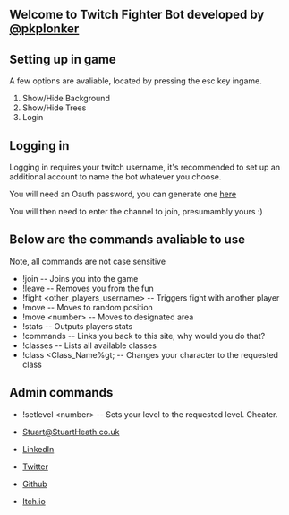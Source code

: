 ## Welcome to Twitch Fighter Bot developed by [@pkplonker](https://github.com/pkplonker/)

## Setting up in game

A few options are avaliable, located by pressing the esc key ingame.

1. Show/Hide Background
2. Show/Hide Trees
3. Login

## Logging in

Logging in requires your twitch username, it's recommended to set up an additional account to name the bot whatever you choose.

You will need an Oauth password, you can generate one [here](https://twitchapps.com/tmi/)

You will then need to enter the channel to join, presumambly yours :)



## Below are the commands avaliable to use

Note, all commands are not case sensitive

* !join -- Joins you into the game
* !leave -- Removes you from the fun
* !fight &lt;other_players_username&gt; -- Triggers fight with another player
* !move -- Moves to random position
* !move &lt;number&gt; -- Moves to designated area
* !stats -- Outputs players stats
* !commands -- Links you back to this site, why would you do that?
* !classes -- Lists all available classes
* !class &lt;Class_Name%gt; -- Changes your character to the requested class

  
## Admin commands

* !setlevel &lt;number&gt; -- Sets your level to the requested level. Cheater.

  
  
  
  
  
 * [Stuart@StuartHeath.co.uk](https://stuart@stuartheath.co.uk/)
 * [LinkedIn](https://linkedin.com/in/stuartheath1/) 
 * [Twitter](https://twitter.com/pkplonker) 
 * [Github](https://github.com/pkplonker/) 
 * [Itch.io](https://stuartheath.itch.io/)
